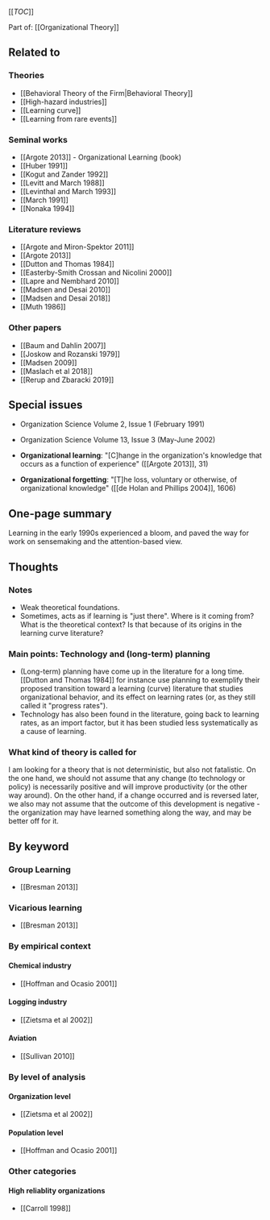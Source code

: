 [[_TOC_]]

Part of: [[Organizational Theory]]

## Related to

### Theories
* [[Behavioral Theory of the Firm|Behavioral Theory]]
* [[High-hazard industries]]
* [[Learning curve]]
* [[Learning from rare events]]

### Seminal works
* [[Argote 2013]] - Organizational Learning (book)
* [[Huber 1991]]
* [[Kogut and Zander 1992]]
* [[Levitt and March 1988]]
* [[Levinthal and March 1993]]
* [[March 1991]]
* [[Nonaka 1994]]

### Literature reviews
* [[Argote and Miron-Spektor 2011]]
* [[Argote 2013]]
* [[Dutton and Thomas 1984]]
* [[Easterby-Smith Crossan and Nicolini 2000]]
* [[Lapre and Nembhard 2010]]
* [[Madsen and Desai 2010]]
* [[Madsen and Desai 2018]]
* [[Muth 1986]]

### Other papers
* [[Baum and Dahlin 2007]]
* [[Joskow and Rozanski 1979]]
* [[Madsen 2009]]
* [[Maslach et al 2018]]
* [[Rerup and Zbaracki 2019]]

## Special issues
* Organization Science Volume 2, Issue 1 (February 1991)
* Organization Science Volume 13, Issue 3 (May-June 2002)

* **Organizational learning**: "[C]hange in the organization's knowledge that occurs as a function of experience" ([[Argote 2013]], 31)
* **Organizational forgetting**: "[T]he loss, voluntary or otherwise, of organizational knowledge" ([[de Holan and Phillips 2004]], 1606)

## One-page summary
Learning in the early 1990s experienced a bloom, and paved the way for work on sensemaking and the attention-based view.

## Thoughts

### Notes
* Weak theoretical foundations.
* Sometimes, acts as if learning is "just there". Where is it coming from? What is the theoretical context? Is that because of its origins in the learning curve literature?

### Main points: Technology and (long-term) planning
* (Long-term) planning have come up in the literature for a long time. [[Dutton and Thomas 1984]] for instance use planning to exemplify their proposed transition toward a learning (curve) literature that studies organizational behavior, and its effect on learning rates (or, as they still called it "progress rates").
* Technology has also been found in the literature, going back to learning rates, as an import factor, but it has been studied less systematically as a cause of learning.

### What kind of theory is called for
I am looking for a theory that is not deterministic, but also not fatalistic. On the one hand, we should not assume that any change (to technology or policy) is necessarily positive and will improve productivity (or the other way around). On the other hand, if a change occurred and is reversed later, we also may not assume that the outcome of this development is negative - the organization may have learned something along the way, and may be better off for it.

## By keyword

### Group Learning
* [[Bresman 2013]]

### Vicarious learning
* [[Bresman 2013]]

### By empirical context

#### Chemical industry
* [[Hoffman and Ocasio 2001]]

#### Logging industry
* [[Zietsma et al 2002]]

#### Aviation
* [[Sullivan 2010]]

### By level of analysis

#### Organization level
* [[Zietsma et al 2002]]

#### Population level
* [[Hoffman and Ocasio 2001]]

### Other categories

#### High reliablity organizations
* [[Carroll 1998]]